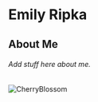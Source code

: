 # Emily Ripka #

## About Me ##
###### Add stuff here about me. ######
![CherryBlossom](https://user-images.githubusercontent.com/102950147/161545876-f856e373-7073-4167-aafc-61c67d8effaa.jpg)
